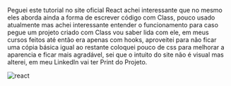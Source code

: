 Peguei este tutorial no site oficial React achei interessante que no mesmo eles aborda ainda a forma de escrever código com Class, pouco usado atualmente mas achei interessante entender o funcionamento para caso pegue um projeto criado com Class vou saber lida com ele, em meus cursos feitos até então era apenas com hooks, aproveitei para não ficar uma cópia básica igual ao restante coloquei pouco de css para melhorar a aparencia e ficar mais agradável, sei que o intuito do site não é visual mas alterei, em meu LinkedIn vai ter Print do Projeto.

![react](https://user-images.githubusercontent.com/97806169/181665709-04cb77df-dc0d-40fc-8662-22cdbd1dc18f.png)
